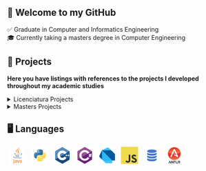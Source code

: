 ## 👋 Welcome to my GitHub
:white_check_mark: Graduate in Computer and Informatics Engineering <br>
:mortar_board: Currently taking a masters degree in Computer Engineering <br>


## :open_file_folder: Projects 
**Here you have listings with references to the projects I developed throughout my academic studies** <br>
<details>
  <summary> Licenciatura Projects </summary>
    <br>
  <br>
    <table>
      <tr>
        <th>Course</th>
        <th>Project</th>
        <th>Brief Description</th></th>
      </tr>
      <tr>
        <td>Artificial Intelligence</td>
        <td> <a href="https://github.com/LuisFilipeCouto/Project_IA">Rush Hour</a> </td>
        <td>Autonomous agent for the game Rush Hour</td>
      </tr>
      <tr>
        <td>Compilers</td>
        <td> <a href="https://github.com/LuisFilipeCouto/Project_C">ADV</a> </td>
        <td>Development of a programming language and corresponding compiler for the description and graphic visualization of automata </td>
      </tr>
       <tr>
        <td>Communications Networks I</td>
        <td> <a href="https://github.com/LuisFilipeCouto/Project_FR">Network Simulation</a> </td>
        <td>Implementation of a business communication network and a TCP Client-Server application</td>
      </tr>
      <tr>
        <td>Databases</td>
        <td> <a href="https://github.com/LuisFilipeCouto/Project_BD">Digital Sales Platform</a> </td>
        <td>Windows desktop application, with an integrated database, that simulates a digital sales platform</td>
      </tr>
      <tr>
        <td>Digital Systems Laboratory</td>
        <td> <a href="https://github.com/LuisFilipeCouto/Project_LSD">Coffee Vending Machine</a> </td>
        <td>Coffee vending machine implementation designed for FPGAs (DE2-115 kit) </td>
      </tr>
       <tr>
        <td>Human-computer Interaction</td>
        <td> <a href="https://github.com/LuisFilipeCouto/Project_IHC">Car Sale Platform</a> </td>
        <td> Development of a web application following a human-centered approach</td>
      </tr>
       <tr>
        <td>Informatics Laboratory</td>
        <td> <a href="https://github.com/LuisFilipeCouto/Project_LABI">Connection Test</a> </td>
        <td>TCP client that connects to Speedtest Servers and outputs connection data </td>
      </tr>
       <tr>
        <td>Information and Organisational Security</td>
        <td>Vulnerabilities</td>
        <td> Implementation of two versions of a web application:
          <ol>
            <li>Vulnerable version that contains specific CWE </li>
            <li>Secure version that fixes those CWE</li>
            </ol>
        </td>
      </tr>
      <tr>
        <td>Information and Organisational Security</td>
        <td>Authentication</td>
        <td>Web application that supports authentication through another application, using a challenge-response authentication protocol</td>
      </tr>
      <tr>
        <td>Information and Organisational Security</td>
        <td>Forensics</td>
        <td>Forensics report with a detailed analysis and conclusions taken from data of a hacked VM</td>
      </tr>
      <tr>
        <td>Operating Systems</td>
        <td><a href="https://github.com/LuisFilipeCouto/Project_SO">File System </a> </td>
        <td>Simple file system based on the ext2 file system </td>
      </tr>
      <tr>
        <td>Probability Methods for Informatics Engineering</td>
        <td> <a href="https://github.com/LuisFilipeCouto/Project_MPEI">Text Analysis</a> </td>
        <td>Application to analyse and detect similarities between txt files using probabilistic methods </td>
      </tr>
      <tr>
        <td>System Analisys</td>
        <td> <a href="https://github.com/LuisFilipeCouto/Project_AS">Online Marketplace</a> </td>
        <td>Development of a web application following the Unified Process method </td>
      </tr>
    </table>
</details>

<details>
  <summary> Masters Projects </summary>
    <br>
    <table>
      <tr>
        <th>Course</th>
        <th>Project</th>
        <th>Brief Description</th>
      </tr>
      <tr>
        <th>Communication Architectures</th>
        <th>CDN network</th>
        <th>Technical design, configuration and testing of a CDN network with multiple enterprise clients <br> 
        </th>
      </tr>
       <tr>
        <th>Distributed Systems</th>
        <th>Heist To The Museum I</th>
        <th>Pure concurrent implementation of the problem <br> 
          Thread communication and synchronization through monitors and shared memory
        </th>
      </tr>
       <tr>
        <th>Distributed Systems</th>
        <th>Heist To The Museum II</th>
        <th>Distributed implementation of the problem <br> 
          Uses a client-server model of type 2 (server replication) with communication based on message passing over sockets under the TCP protocol
        </th>
      </tr>
       <tr>
        <th>Distributed Systems</th>
        <th>Heist To The Museum III</th>
        <th>Distributed implementation of the problem <br>
          Uses a client-server model of type 2 (server replication) with communication based on method invocation on remote objects using Java RMI
        </th>
      </tr>
      <tr>
        <th>Mobile Communications</th>
        <th>Simu5G</th>
        <th>Study and use of the Simu5G simulator to analyse the performance of several 5G aspects, with a focus on MEC and Device-to-Device scenarios
        </th>
      </tr>
      <tr>
        <th>Modelling and Performance of Networks and Services</th>
        <th>Network Analysis</th>
        <th>Performance evaluation on point-to-point links supporting packet services
        </th>
      </tr>
      <tr>
        <th>Modelling and Performance of Networks and Services</th>
        <th>Network Modelling</th>
        <th>Traffic engineering of telecommunication networks
        </th>
      </tr>
      <tr>
        <th>Visual Computing</th>
        <th>IEEE Article</th>
        <th>4-page technical report, in IEEE article format, about the Evolution and Recent Development of GPUs
        </th>
      </tr>
      <tr>
        <th>Visual Computing</th>
        <th>3D Game</th>
        <th>3D first-person perspective game with exploration and puzzle-solving aspects
        </th>
      </tr>
    </table>
</details>

## :desktop_computer: Languages
<p align="left">

<img src="https://raw.githubusercontent.com/github/explore/5b3600551e122a3277c2c5368af2ad5725ffa9a1/topics/java/java.png" alt="Java" height="40" style="vertical-align:top; margin:4px">

<img src="https://raw.githubusercontent.com/github/explore/80688e429a7d4ef2fca1e82350fe8e3517d3494d/topics/python/python.png" alt="Python" height="40" style="vertical-align:top; margin:4px">

<img src="https://raw.githubusercontent.com/github/explore/180320cffc25f4ed1bbdfd33d4db3a66eeeeb358/topics/cpp/cpp.png" alt="C++" height="40" style="vertical-align:top; margin:4px">
  
<img src="https://raw.githubusercontent.com/devicons/devicon/master/icons/csharp/csharp-original.svg" alt="C#" height="40" style="vertical-align:top; margin:4px">

<img src="https://raw.githubusercontent.com/github/explore/80688e429a7d4ef2fca1e82350fe8e3517d3494d/topics/dart/dart.png" alt="Dart" height="40" style="vertical-align:top; margin:4px">

<img src="https://raw.githubusercontent.com/github/explore/80688e429a7d4ef2fca1e82350fe8e3517d3494d/topics/javascript/javascript.png" alt="JavaScript" height="40" style="vertical-align:top; margin:4px">   

<img src="https://raw.githubusercontent.com/github/explore/80688e429a7d4ef2fca1e82350fe8e3517d3494d/topics/sql/sql.png" alt="SQL" height="40" style="vertical-align:top; margin:4px">   

<img src="https://raw.githubusercontent.com/github/explore/80688e429a7d4ef2fca1e82350fe8e3517d3494d/topics/antlr/antlr.png" alt="ANTLR4" height="40" style="vertical-align:top; margin:4px">

</p>
